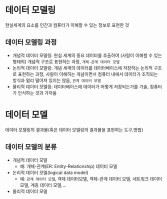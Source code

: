 # 데이터 모델링
현실세계의 요소를 인간과 컴퓨터가 이해할 수 있는 정보로 표현한 것

## 데이터 모델링 과정
- 개념적 데이터 모델링: 현실 세계의 중요 데이터를 추출하여 (사람이 이해할 수 있는 형태의) 개념적 구조로 표현하는 과정, `개체-관계 데이터 모델`
- 논리적 데이터 모델링: 개념 세계의 데이터를 데이터베이스에 저장하는 논리적 구조로 표현하는 과정, 사람이 이해하는 개념이면서 컴퓨터 내에서 데이터가 조직되는 방식과 멀리 떨어져 있지는 않음, `관계 데이터 모델`
- 물리적 데이터 모델링: 데이터베이스에 데이터가 어떻게 저장되는가를 기술, 컴퓨터가 인식하는 것과 가까움

# 데이터 모델
데이터 모델링의 결과물(혹은 데이터 모델링의 결과물을 표현하는 도구,방법)

## 데이터 모델의 분류
- 개념적 데이터 모델
  - 예: 개체-관계(ER: Entity-Relationship) 데이터 모델
- 논리적 데이터 모델(logical data model)
  - 예: `관계 데이터 모델`, 객체 데이터모델, 객체-관계 데이터 모델, 네트워크 데이터 모델, 계층 데이터 모델,…
- 물리적 데이터 모델

